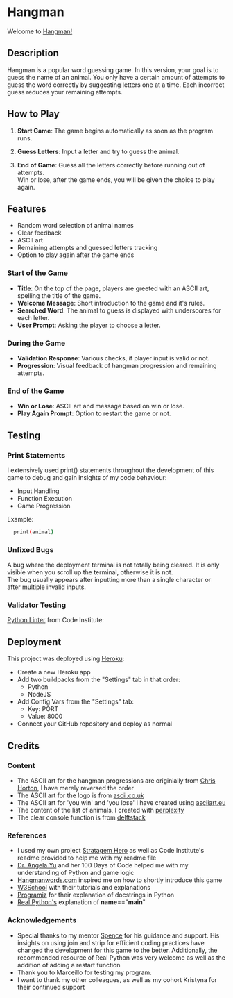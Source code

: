 # Hangman

Welcome to [Hangman!](https://ydr-hangman-80c9bb83a43f.herokuapp.com/)

## Description

Hangman is a popular word guessing game. In this version, your goal is to guess the name of an animal. You only have a certain amount of attempts to guess the word correctly by suggesting letters one at a time. Each incorrect guess reduces your remaining attempts.

## How to Play

1. **Start Game**: The game begins automatically as soon as the program runs.

2. **Guess Letters**: Input a letter and try to guess the animal.

3. **End of Game**: Guess all the letters correctly before running out of attempts.<br>
Win or lose, after the game ends, you will be given the choice to play again.

## Features

- Random word selection of animal names
- Clear feedback
- ASCII art
- Remaining attempts and guessed letters tracking
- Option to play again after the game ends

### Start of the Game

- **Title**: On the top of the page, players are greeted with an ASCII art, spelling the title of the game.
- **Welcome Message**: Short introduction to the game and it's rules.
- **Searched Word**: The animal to guess is displayed with underscores for each letter.
- **User Prompt**: Asking the player to choose a letter.

### During the Game

- **Validation Response**: Various checks, if player input is valid or not.
- **Progression**: Visual feedback of hangman progression and remaining attempts.

### End of the Game

- **Win or Lose**: ASCII art and message based on win or lose.
- **Play Again Prompt**: Option to restart the game or not.

## Testing

### Print Statements
I extensively used print() statements throughout the development of this game to debug and gain insights of my code behaviour:
 - Input Handling
 - Function Execution
 - Game Progression

Example:
```bash
  print(animal)
```

### Unfixed Bugs
A bug where the deployment terminal is not totally being cleared. It is only visible when you scroll up the terminal, otherwise it is not.<br>
The bug usually appears after inputting more than a single character or after multiple invalid inputs.

### Validator Testing
[Python Linter](https://pep8ci.herokuapp.com/#) from Code Institute:

## Deployment

This project was deployed using [Heroku](https://id.heroku.com/login):
- Create a new Heroku app
- Add two buildpacks from the "Settings" tab in that order:
    - Python
    - NodeJS
- Add Config Vars from the "Settings" tab:
    - Key: PORT
    - Value: 8000
- Connect your GitHub repository and deploy as normal

## Credits

### Content

- The ASCII art for the hangman progressions are originially from [Chris Horton](https://gist.github.com/chrishorton/8510732aa9a80a03c829b09f12e20d9c), I have merely reversed the order
- The ASCII art for the logo is from [ascii.co.uk](https://ascii.co.uk/art/hangman)
- The ASCII art for 'you win' and 'you lose' I have created using [asciiart.eu](https://www.asciiart.eu/text-to-ascii-art)
- The content of the list of animals, I created with [perplexity](https://www.perplexity.ai/)
- The clear console function is from [delftstack](https://www.delftstack.com/howto/python/python-clear-console/)


### References

- I used my own project [Stratagem Hero](https://github.com/yanidruffy/stratagem-hero) as well as Code Institute's readme provided to help me with my readme file
- [Dr. Angela Yu](https://www.udemy.com/course/100-days-of-code/?couponCode=OF52424#instructor-1) and her 100 Days of Code helped me with my understanding of Python and game logic
- [Hangmanwords.com](https://www.hangmanwords.com/how-to) inspired me on how to shortly introduce this game
- [W3School](https://www.w3schools.com/python/) with their tutorials and explanations
- [Programiz](https://www.programiz.com/python-programming/docstrings) for their explanation of docstrings in Python
- [Real Python's](https://realpython.com/if-name-main-python/) explanation of __name__=="__main__"

### Acknowledgements

- Special thanks to my mentor [Spence](https://5pence.net/) for his guidance and support. His insights on using join and strip for efficient coding practices have changed the development for this game to the better. Additionally, the recommended resource of Real Python was very welcome as well as the addition of adding a restart function
- Thank you to Marceillo for testing my program.
- I want to thank my other colleagues, as well as my cohort Kristyna for their continued support